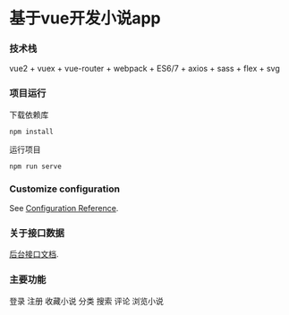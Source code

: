 # 基于vue开发小说app

### 技术栈
vue2 + vuex + vue-router + webpack + ES6/7 + axios + sass + flex + svg

### 项目运行
下载依赖库
```
npm install
```
运行项目
```
npm run serve
```


### Customize configuration
See [Configuration Reference](https://cli.vuejs.org/config/).

### 关于接口数据
[后台接口文档](https://github.com/jianhui1012/bookreader/wiki/API-%E6%8E%A5%E5%8F%A3%E6%96%87%E6%A1%A3#23%E4%B9%A6%E7%B1%8D%E8%AF%A6%E6%83%85).

### 主要功能
登录
注册
收藏小说
分类
搜索
评论
浏览小说
